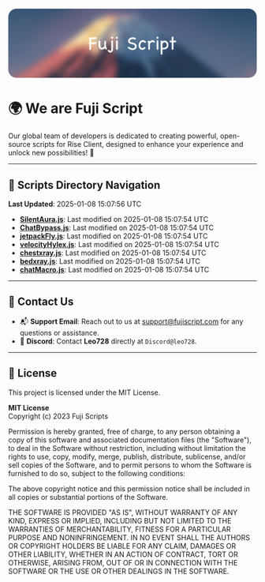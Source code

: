 ![Banner](.github/b.webp)

# 🌍 **We are Fuji Script**

Our global team of developers is dedicated to creating powerful, open-source scripts for Rise Client, designed to enhance your experience and unlock new possibilities! 🌟

---
<!-- SCRIPTS_NAVIGATION_START -->
## 📂 **Scripts Directory Navigation**

**Last Updated**: 2025-01-08 15:07:56 UTC

- **[SilentAura.js](scripts/SilentAura.js)**: Last modified on 2025-01-08 15:07:54 UTC
- **[ChatBypass.js](scripts/ChatBypass.js)**: Last modified on 2025-01-08 15:07:54 UTC
- **[jetpackFly.js](scripts/jetpackFly.js)**: Last modified on 2025-01-08 15:07:54 UTC
- **[velocityHylex.js](scripts/velocityHylex.js)**: Last modified on 2025-01-08 15:07:54 UTC
- **[chestxray.js](scripts/chestxray.js)**: Last modified on 2025-01-08 15:07:54 UTC
- **[bedxray.js](scripts/bedxray.js)**: Last modified on 2025-01-08 15:07:54 UTC
- **[chatMacro.js](scripts/chatMacro.js)**: Last modified on 2025-01-08 15:07:54 UTC

<!-- SCRIPTS_NAVIGATION_END -->

---

## 💬 **Contact Us**  
- 📬 **Support Email**: Reach out to us at [support@fujiscript.com](mailto:support@fujiscript.com) for any questions or assistance.  
- 💬 **Discord**: Contact **Leo728** directly at `Discord@leo728`.

---

## 📜 **License**

This project is licensed under the MIT License.  

**MIT License**  
Copyright (c) 2023 Fuji Scripts  

Permission is hereby granted, free of charge, to any person obtaining a copy of this software and associated documentation files (the "Software"), to deal in the Software without restriction, including without limitation the rights to use, copy, modify, merge, publish, distribute, sublicense, and/or sell copies of the Software, and to permit persons to whom the Software is furnished to do so, subject to the following conditions:  

The above copyright notice and this permission notice shall be included in all copies or substantial portions of the Software.  

THE SOFTWARE IS PROVIDED "AS IS", WITHOUT WARRANTY OF ANY KIND, EXPRESS OR IMPLIED, INCLUDING BUT NOT LIMITED TO THE WARRANTIES OF MERCHANTABILITY, FITNESS FOR A PARTICULAR PURPOSE AND NONINFRINGEMENT. IN NO EVENT SHALL THE AUTHORS OR COPYRIGHT HOLDERS BE LIABLE FOR ANY CLAIM, DAMAGES OR OTHER LIABILITY, WHETHER IN AN ACTION OF CONTRACT, TORT OR OTHERWISE, ARISING FROM, OUT OF OR IN CONNECTION WITH THE SOFTWARE OR THE USE OR OTHER DEALINGS IN THE SOFTWARE.  
